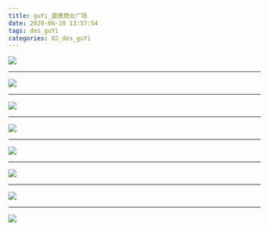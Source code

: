```yaml
---
title: guYi_盛唐商业广场
date: 2020-06-10 13:57:54
tags: des_guYi
categories: 02_des_guYi
---
```



![](./shengTang_001.jpg)

<!--more-->

***

![](./shengTang_002.jpg)

***

![](./shengTang_003.jpg)

***

![](./shengTang_004.jpg)

***

![](./shengTang_005.jpg)

***

![](./shengTang_006.jpg)

***

![](./shengTang_007.jpg)

***

![](./shengTang_008.jpg)


